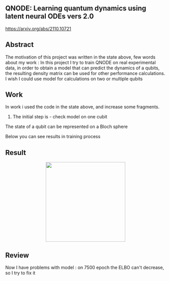 ## QNODE: Learning quantum dynamics using latent neural ODEs vers 2.0
https://arxiv.org/abs/2110.10721

## Abstract
The  motivation of this project was written in the state above, few words about my work : 
In this project I try to train QNODE on real experimental data, in order to obtain a model that can predict the dynamics of a qubits, the resulting density matrix can be used for other performance calculations.
I wish I could use model for calculations on  two or  multiple qubits

## Work
In work i used the code in the state above, and increase some fragments.


1. The initial step is - check model on one cubit 

The state of a qubit can be represented on a Bloch sphere

Below you can see results in training process 

## Result
<p align="center">
<img src="gifs/latentdynamsclosed.gif" width="250" height="250">

## Review
Now I have problems with model :  on 7500 epoch the ELBO can't decrease, so I try to fix it 

